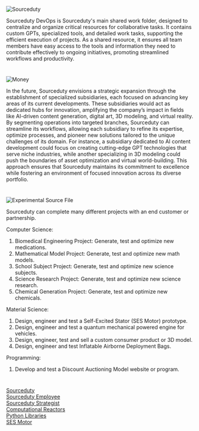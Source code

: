 ![Sourceduty](https://github.com/user-attachments/assets/8d37628f-1c14-4d57-be2c-24df9416fc63)

Sourceduty DevOps is Sourceduty's main shared work folder, designed to centralize and organize critical resources for collaborative tasks. It contains custom GPTs, specialized tools, and detailed work tasks, supporting the efficient execution of projects. As a shared resource, it ensures all team members have easy access to the tools and information they need to contribute effectively to ongoing initiatives, promoting streamlined workflows and productivity.

#

![Money](https://github.com/user-attachments/assets/812c8ecd-892f-4fab-8777-8d3fbd625022)

In the future, Sourceduty envisions a strategic expansion through the establishment of specialized subsidiaries, each focused on advancing key areas of its current developments. These subsidiaries would act as dedicated hubs for innovation, amplifying the company’s impact in fields like AI-driven content generation, digital art, 3D modeling, and virtual reality. By segmenting operations into targeted branches, Sourceduty can streamline its workflows, allowing each subsidiary to refine its expertise, optimize processes, and pioneer new solutions tailored to the unique challenges of its domain. For instance, a subsidiary dedicated to AI content development could focus on creating cutting-edge GPT technologies that serve niche industries, while another specializing in 3D modeling could push the boundaries of asset optimization and virtual world-building. This approach ensures that Sourceduty maintains its commitment to excellence while fostering an environment of focused innovation across its diverse portfolio.

#

![Experimental Source File](https://github.com/user-attachments/assets/798f0e17-6dcf-4012-a44a-2ea02202683b)

Sourceduty can complete many different projects with an end customer or partnership.

Computer Science:

1. Biomedical Engineering Project: Generate, test and optimize new medications.
2. Mathematical Model Project: Generate, test and optimize new math models.
3. School Subject Project: Generate, test and optimize new science subjects.
4. Science Research Project: Generate, test and optimize new science research.
5. Chemical Generation Project: Generate, test and optimize new chemicals.

Material Science:

1. Design, engineer and test a Self-Excited Stator (SES Motor) prototype.
2. Design, engineer and test a quantum mechanical powered engine for vehicles.
3. Design, engineer, test and sell a custom consumer product or 3D model.
4. Design, engineer and test Inflatable Airborne Deployment Bags.

Programming:

1. Develop and test a Discount Auctioning Model website or program.

#

[Sourceduty](https://chatgpt.com/g/g-MG4CqF034-sourceduty)
<br>
[Sourceduty Employee](https://chatgpt.com/g/g-oDACMjiZX-sourceduty-employee)
<br>
[Sourceduty Strategist](https://chatgpt.com/g/g-AwjKECo12-sourceduty-strategist)
<br>
[Computational Reactors](https://github.com/sourceduty/Computational_Reactors)
<br>
[Python Libraries](https://github.com/sourceduty/Python_Libraries)
<br>
[SES Motor](https://github.com/sourceduty/Self-Excited_Motor)
